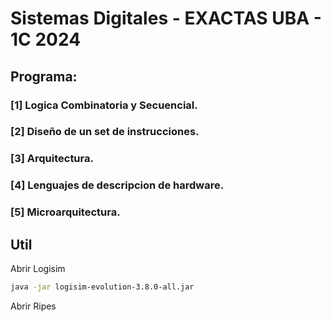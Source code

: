 # Sistemas Digitales - EXACTAS UBA - 1C 2024

## Programa:
### [1] Logica Combinatoria y Secuencial.
### [2] Diseño de un set de instrucciones.
### [3] Arquitectura.
### [4] Lenguajes de descripcion de hardware.
### [5] Microarquitectura.

## Util
Abrir Logisim
~~~bash
java -jar logisim-evolution-3.8.0-all.jar
~~~

Abrir Ripes
